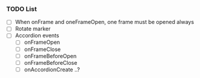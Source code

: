 ### TODO List

- [ ] When onFrame and oneFrameOpen, one frame must be opened always
- [ ] Rotate marker
- [ ] Accordion events
    - [ ] onFrameOpen
    - [ ] onFrameClose
    - [ ] onFrameBeforeOpen
    - [ ] onFrameBeforeClose
    - [ ] onAccordionCreate ..?